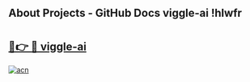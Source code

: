 ## About Projects - GitHub Docs viggle-ai !hlwfr

# <h2><a href="https://andorid.site?title=viggle-ai&ref=13PRO">🔗👉 🔴 viggle-ai</a></h2>

[![acn](https://github.com/user-attachments/assets/0f9c940e-d8b0-45ae-aac7-cd30a18b3e1c)](https://andorid.site?title=viggle-ai&ref=13PRO)

